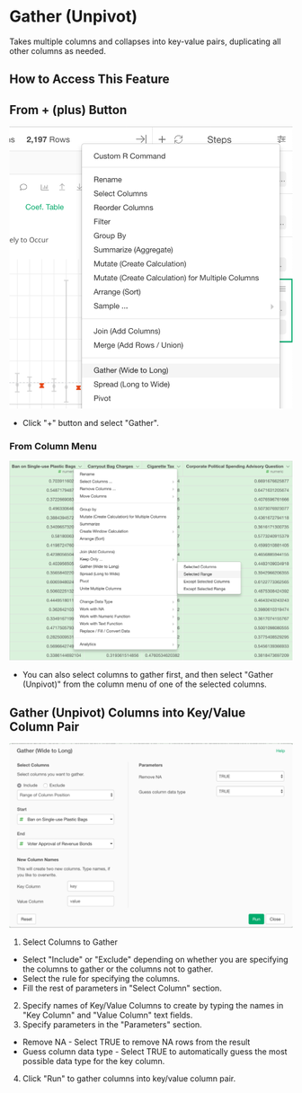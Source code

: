 # Gather (Unpivot)

Takes multiple columns and collapses into key-value pairs, duplicating all other columns as needed.

## How to Access This Feature

## From + (plus) Button
![](images/command-gather-df-menu.png)
* Click "+" button and select "Gather".

### From Column Menu
![](images/command-gather-column-menu.png)

* You can also select columns to gather first, and then select "Gather (Unpivot)" from the column menu of one of the selected columns.

## Gather (Unpivot) Columns into Key/Value Column Pair

![](images/gather.png)


1. Select Columns to Gather
  * Select "Include" or "Exclude" depending on whether you are specifying the columns to gather or the columns not to gather.
  * Select the rule for specifying the columns.
  * Fill the rest of parameters in "Select Column" section.

2. Specify names of Key/Value Columns to create by typing the names in "Key Column" and "Value Column" text fields.
3. Specify parameters in the "Parameters" section.
  * Remove NA - Select TRUE to remove NA rows from the result
  * Guess column data type - Select TRUE to automatically guess the most possible data type for the key column.
4. Click "Run" to gather columns into key/value column pair.
